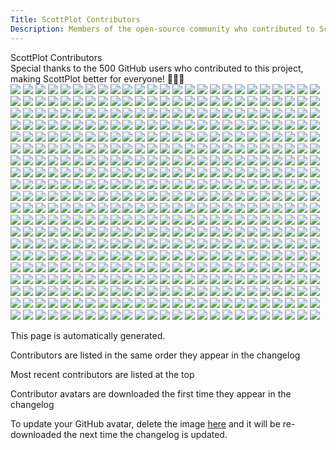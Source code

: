 ```yaml
---
Title: ScottPlot Contributors
Description: Members of the open-source community who contributed to ScottPlot
---
```


<div class="mt-3 text-center fs-1 fw-semibold">ScottPlot Contributors</div>
<div class='fs-5 fw-lighter text-center mb-4'>
    Special thanks to the <span class="sparkle-highlight">500</span> GitHub users 
    who contributed to this project, making ScottPlot better for everyone!
    💖🚀✨
</div>
<div class='avatar-container my-3'>
<a href='https://github.com/nightroman'><img src='https://scottplot.net/images/brand/favicon.png'></a>
<a href='https://github.com/claire0821'><img src='https://scottplot.net/images/brand/favicon.png'></a>
<a href='https://github.com/vadimart92'><img src='https://scottplot.net/images/brand/favicon.png'></a>
<a href='https://github.com/david3951445'><img src='https://scottplot.net/images/contributors/david3951445.png'></a>
<a href='https://github.com/StendProg'><img src='https://scottplot.net/images/contributors/stendprog.png'></a>
<a href='https://github.com/Paraplegia'><img src='https://scottplot.net/images/contributors/paraplegia.png'></a>
<a href='https://github.com/CBrauer'><img src='https://scottplot.net/images/contributors/cbrauer.png'></a>
<a href='https://github.com/ecrocombe'><img src='https://scottplot.net/images/contributors/ecrocombe.png'></a>
<a href='https://github.com/quantfreedom'><img src='https://scottplot.net/images/contributors/quantfreedom.jpg'></a>
<a href='https://github.com/wellcaffeinated'><img src='https://scottplot.net/images/contributors/wellcaffeinated.jpg'></a>
<a href='https://github.com/FULL69'><img src='https://scottplot.net/images/contributors/full69.png'></a>
<a href='https://github.com/bclehmann'><img src='https://scottplot.net/images/contributors/bclehmann.png'></a>
<a href='https://github.com/VladislavPustovarov'><img src='https://scottplot.net/images/contributors/vladislavpustovarov.png'></a>
<a href='https://github.com/jpgarza93'><img src='https://scottplot.net/images/contributors/jpgarza93.jpg'></a>
<a href='https://github.com/BambOoxX'><img src='https://scottplot.net/images/contributors/bambooxx.png'></a>
<a href='https://github.com/Liwr9537'><img src='https://scottplot.net/images/contributors/liwr9537.png'></a>
<a href='https://github.com/DaveMartel'><img src='https://scottplot.net/images/contributors/davemartel.png'></a>
<a href='https://github.com/dlampa'><img src='https://scottplot.net/images/contributors/dlampa.jpg'></a>
<a href='https://github.com/Jofstera'><img src='https://scottplot.net/images/contributors/jofstera.jpg'></a>
<a href='https://github.com/czastack'><img src='https://scottplot.net/images/contributors/czastack.png'></a>
<a href='https://github.com/onur-akaydin'><img src='https://scottplot.net/images/contributors/onur-akaydin.png'></a>
<a href='https://github.com/Saklut'><img src='https://scottplot.net/images/contributors/saklut.png'></a>
<a href='https://github.com/matej-mnoucek'><img src='https://scottplot.net/images/contributors/matej-mnoucek.png'></a>
<a href='https://github.com/hljlishen'><img src='https://scottplot.net/images/contributors/hljlishen.png'></a>
<a href='https://github.com/moranmono'><img src='https://scottplot.net/images/contributors/moranmono.png'></a>
<a href='https://github.com/CoderPM2011'><img src='https://scottplot.net/images/contributors/coderpm2011.jpg'></a>
<a href='https://github.com/sunefred'><img src='https://scottplot.net/images/contributors/sunefred.jpg'></a>
<a href='https://github.com/sdpenner'><img src='https://scottplot.net/images/contributors/sdpenner.jpg'></a>
<a href='https://github.com/hnMel'><img src='https://scottplot.net/images/contributors/hnmel.png'></a>
<a href='https://github.com/Max-i-m'><img src='https://scottplot.net/images/contributors/max-i-m.png'></a>
<a href='https://github.com/HandsomeGoldenKnight'><img src='https://scottplot.net/images/contributors/handsomegoldenknight.jpg'></a>
<a href='https://github.com/jaguarxii'><img src='https://scottplot.net/images/contributors/jaguarxii.png'></a>
<a href='https://github.com/wellsw'><img src='https://scottplot.net/images/contributors/wellsw.png'></a>
<a href='https://github.com/KroMignon'><img src='https://scottplot.net/images/contributors/kromignon.png'></a>
<a href='https://github.com/Fruchtzwerg94'><img src='https://scottplot.net/images/contributors/fruchtzwerg94.jpg'></a>
<a href='https://github.com/King-Taz'><img src='https://scottplot.net/images/contributors/king-taz.png'></a>
<a href='https://github.com/KosmosWerner'><img src='https://scottplot.net/images/contributors/kosmoswerner.jpg'></a>
<a href='https://github.com/ArchieCoder'><img src='https://scottplot.net/images/contributors/archiecoder.jpg'></a>
<a href='https://github.com/ProgrammerGuy76'><img src='https://scottplot.net/images/contributors/programmerguy76.png'></a>
<a href='https://github.com/agneszitte'><img src='https://scottplot.net/images/contributors/agneszitte.jpg'></a>
<a href='https://github.com/AzureGulf'><img src='https://scottplot.net/images/contributors/azuregulf.png'></a>
<a href='https://github.com/Treppon'><img src='https://scottplot.net/images/contributors/treppon.png'></a>
<a href='https://github.com/endeffects'><img src='https://scottplot.net/images/contributors/endeffects.jpg'></a>
<a href='https://github.com/cvdevol'><img src='https://scottplot.net/images/contributors/cvdevol.jpg'></a>
<a href='https://github.com/nRoger-Env'><img src='https://scottplot.net/images/contributors/nroger-env.png'></a>
<a href='https://github.com/Cassar17'><img src='https://scottplot.net/images/contributors/cassar17.png'></a>
<a href='https://github.com/wi-fr'><img src='https://scottplot.net/images/contributors/wi-fr.png'></a>
<a href='https://github.com/cosmicDustOfLightLength'><img src='https://scottplot.net/images/contributors/cosmicdustoflightlength.jpg'></a>
<a href='https://github.com/Lyakabynka'><img src='https://scottplot.net/images/contributors/lyakabynka.png'></a>
<a href='https://github.com/bukowa'><img src='https://scottplot.net/images/contributors/bukowa.png'></a>
<a href='https://github.com/manaruto'><img src='https://scottplot.net/images/contributors/manaruto.jpg'></a>
<a href='https://github.com/tiger2014'><img src='https://scottplot.net/images/contributors/tiger2014.png'></a>
<a href='https://github.com/ZTaiIT1025'><img src='https://scottplot.net/images/contributors/ztaiit1025.png'></a>
<a href='https://github.com/TheFizz'><img src='https://scottplot.net/images/contributors/thefizz.png'></a>
<a href='https://github.com/Or8e4m4n'><img src='https://scottplot.net/images/contributors/or8e4m4n.jpg'></a>
<a href='https://github.com/idotta'><img src='https://scottplot.net/images/contributors/idotta.jpg'></a>
<a href='https://github.com/vilgotf'><img src='https://scottplot.net/images/contributors/vilgotf.png'></a>
<a href='https://github.com/h135558'><img src='https://scottplot.net/images/contributors/h135558.png'></a>
<a href='https://github.com/drolevar'><img src='https://scottplot.net/images/contributors/drolevar.jpg'></a>
<a href='https://github.com/kebox7'><img src='https://scottplot.net/images/contributors/kebox7.png'></a>
<a href='https://github.com/aespitia'><img src='https://scottplot.net/images/contributors/aespitia.jpg'></a>
<a href='https://github.com/LeaFrock'><img src='https://scottplot.net/images/contributors/leafrock.jpg'></a>
<a href='https://github.com/RFBomb'><img src='https://scottplot.net/images/contributors/rfbomb.png'></a>
<a href='https://github.com/sterenas'><img src='https://scottplot.net/images/contributors/sterenas.jpg'></a>
<a href='https://github.com/Martin12350'><img src='https://scottplot.net/images/contributors/martin12350.png'></a>
<a href='https://github.com/johndoh'><img src='https://scottplot.net/images/contributors/johndoh.png'></a>
<a href='https://github.com/bradcb212'><img src='https://scottplot.net/images/contributors/bradcb212.png'></a>
<a href='https://github.com/lguelat'><img src='https://scottplot.net/images/contributors/lguelat.png'></a>
<a href='https://github.com/jon-rizzo'><img src='https://scottplot.net/images/contributors/jon-rizzo.png'></a>
<a href='https://github.com/ByteSore'><img src='https://scottplot.net/images/contributors/bytesore.png'></a>
<a href='https://github.com/bry-decelles'><img src='https://scottplot.net/images/contributors/bry-decelles.jpg'></a>
<a href='https://github.com/brokoli777'><img src='https://scottplot.net/images/contributors/brokoli777.jpg'></a>
<a href='https://github.com/0xfded'><img src='https://scottplot.net/images/contributors/0xfded.png'></a>
<a href='https://github.com/DDiggs91'><img src='https://scottplot.net/images/contributors/ddiggs91.png'></a>
<a href='https://github.com/BrianAtZetica'><img src='https://scottplot.net/images/contributors/brianatzetica.png'></a>
<a href='https://github.com/blouflashdb'><img src='https://scottplot.net/images/contributors/blouflashdb.png'></a>
<a href='https://github.com/seeingistrue'><img src='https://scottplot.net/images/contributors/seeingistrue.png'></a>
<a href='https://github.com/lasooch'><img src='https://scottplot.net/images/contributors/lasooch.png'></a>
<a href='https://github.com/karlipl'><img src='https://scottplot.net/images/contributors/karlipl.png'></a>
<a href='https://github.com/zxy874175242'><img src='https://scottplot.net/images/contributors/zxy874175242.png'></a>
<a href='https://github.com/andresod'><img src='https://scottplot.net/images/contributors/andresod.png'></a>
<a href='https://github.com/fanshuxian'><img src='https://scottplot.net/images/contributors/fanshuxian.png'></a>
<a href='https://github.com/epegeot'><img src='https://scottplot.net/images/contributors/epegeot.jpg'></a>
<a href='https://github.com/SerTetora'><img src='https://scottplot.net/images/contributors/sertetora.jpg'></a>
<a href='https://github.com/nilsakesson'><img src='https://scottplot.net/images/contributors/nilsakesson.png'></a>
<a href='https://github.com/Hawkwind250'><img src='https://scottplot.net/images/contributors/hawkwind250.png'></a>
<a href='https://github.com/bforlgreen'><img src='https://scottplot.net/images/contributors/bforlgreen.png'></a>
<a href='https://github.com/CodeDevAM'><img src='https://scottplot.net/images/contributors/codedevam.png'></a>
<a href='https://github.com/ANGADJEET'><img src='https://scottplot.net/images/contributors/angadjeet.jpg'></a>
<a href='https://github.com/aalgrou'><img src='https://scottplot.net/images/contributors/aalgrou.png'></a>
<a href='https://github.com/githubkau'><img src='https://scottplot.net/images/contributors/githubkau.png'></a>
<a href='https://github.com/MarkG008'><img src='https://scottplot.net/images/contributors/markg008.png'></a>
<a href='https://github.com/banncan'><img src='https://scottplot.net/images/contributors/banncan.jpg'></a>
<a href='https://github.com/swaitvor'><img src='https://scottplot.net/images/contributors/swaitvor.png'></a>
<a href='https://github.com/chhh'><img src='https://scottplot.net/images/contributors/chhh.jpg'></a>
<a href='https://github.com/cataclism'><img src='https://scottplot.net/images/contributors/cataclism.png'></a>
<a href='https://github.com/danieljfarrell'><img src='https://scottplot.net/images/contributors/danieljfarrell.png'></a>
<a href='https://github.com/fuxinsen'><img src='https://scottplot.net/images/contributors/fuxinsen.jpg'></a>
<a href='https://github.com/mengfanmin123'><img src='https://scottplot.net/images/contributors/mengfanmin123.png'></a>
<a href='https://github.com/loyvsc'><img src='https://scottplot.net/images/contributors/loyvsc.jpg'></a>
<a href='https://github.com/MCF'><img src='https://scottplot.net/images/contributors/mcf.jpg'></a>
<a href='https://github.com/EricEzaM'><img src='https://scottplot.net/images/contributors/ericezam.jpg'></a>
<a href='https://github.com/sproott'><img src='https://scottplot.net/images/contributors/sproott.png'></a>
<a href='https://github.com/KennyTK'><img src='https://scottplot.net/images/contributors/kennytk.jpg'></a>
<a href='https://github.com/itsmygam3'><img src='https://scottplot.net/images/contributors/itsmygam3.jpg'></a>
<a href='https://github.com/FengQingYangDad'><img src='https://scottplot.net/images/contributors/fengqingyangdad.png'></a>
<a href='https://github.com/BendRocks'><img src='https://scottplot.net/images/contributors/bendrocks.png'></a>
<a href='https://github.com/Giviruk'><img src='https://scottplot.net/images/contributors/giviruk.jpg'></a>
<a href='https://github.com/JinjieZhao'><img src='https://scottplot.net/images/contributors/jinjiezhao.png'></a>
<a href='https://github.com/ValeraTychov'><img src='https://scottplot.net/images/contributors/valeratychov.png'></a>
<a href='https://github.com/VibrationAnalystCN'><img src='https://scottplot.net/images/contributors/vibrationanalystcn.jpg'></a>
<a href='https://github.com/levipara'><img src='https://scottplot.net/images/contributors/levipara.png'></a>
<a href='https://github.com/MatKinPro'><img src='https://scottplot.net/images/contributors/matkinpro.png'></a>
<a href='https://github.com/h25019871990'><img src='https://scottplot.net/images/contributors/h25019871990.png'></a>
<a href='https://github.com/CD-SailingPerf'><img src='https://scottplot.net/images/contributors/cd-sailingperf.png'></a>
<a href='https://github.com/bukkideme'><img src='https://scottplot.net/images/contributors/bukkideme.jpg'></a>
<a href='https://github.com/alexisvrignaud'><img src='https://scottplot.net/images/contributors/alexisvrignaud.png'></a>
<a href='https://github.com/r-j-s'><img src='https://scottplot.net/images/contributors/r-j-s.png'></a>
<a href='https://github.com/mawbydp'><img src='https://scottplot.net/images/contributors/mawbydp.jpg'></a>
<a href='https://github.com/TenebrosFR'><img src='https://scottplot.net/images/contributors/tenebrosfr.png'></a>
<a href='https://github.com/seishinkouki'><img src='https://scottplot.net/images/contributors/seishinkouki.png'></a>
<a href='https://github.com/Cardroid'><img src='https://scottplot.net/images/contributors/cardroid.png'></a>
<a href='https://github.com/Limula-PMA'><img src='https://scottplot.net/images/contributors/limula-pma.png'></a>
<a href='https://github.com/kareem469'><img src='https://scottplot.net/images/contributors/kareem469.png'></a>
<a href='https://github.com/ebarnard'><img src='https://scottplot.net/images/contributors/ebarnard.png'></a>
<a href='https://github.com/LerkLin'><img src='https://scottplot.net/images/contributors/lerklin.png'></a>
<a href='https://github.com/fdesordi'><img src='https://scottplot.net/images/contributors/fdesordi.png'></a>
<a href='https://github.com/ZSYMAX'><img src='https://scottplot.net/images/contributors/zsymax.jpg'></a>
<a href='https://github.com/Graat'><img src='https://scottplot.net/images/contributors/graat.png'></a>
<a href='https://github.com/feichti92'><img src='https://scottplot.net/images/contributors/feichti92.png'></a>
<a href='https://github.com/Kareltje1980'><img src='https://scottplot.net/images/contributors/kareltje1980.png'></a>
<a href='https://github.com/rubenslkirchner'><img src='https://scottplot.net/images/contributors/rubenslkirchner.jpg'></a>
<a href='https://github.com/Fokatu'><img src='https://scottplot.net/images/contributors/fokatu.png'></a>
<a href='https://github.com/MichaelKuelshammer'><img src='https://scottplot.net/images/contributors/michaelkuelshammer.jpg'></a>
<a href='https://github.com/SebastianDirks'><img src='https://scottplot.net/images/contributors/sebastiandirks.png'></a>
<a href='https://github.com/xichaoqiang'><img src='https://scottplot.net/images/contributors/xichaoqiang.png'></a>
<a href='https://github.com/Diddlik'><img src='https://scottplot.net/images/contributors/diddlik.jpg'></a>
<a href='https://github.com/slotinvo'><img src='https://scottplot.net/images/contributors/slotinvo.png'></a>
<a href='https://github.com/hazenjaqdx3'><img src='https://scottplot.net/images/contributors/hazenjaqdx3.png'></a>
<a href='https://github.com/zhhding'><img src='https://scottplot.net/images/contributors/zhhding.png'></a>
<a href='https://github.com/Xhichn'><img src='https://scottplot.net/images/contributors/xhichn.png'></a>
<a href='https://github.com/mjazd'><img src='https://scottplot.net/images/contributors/mjazd.png'></a>
<a href='https://github.com/mloppnow'><img src='https://scottplot.net/images/contributors/mloppnow.png'></a>
<a href='https://github.com/mikeKuester'><img src='https://scottplot.net/images/contributors/mikekuester.jpg'></a>
<a href='https://github.com/jamaa'><img src='https://scottplot.net/images/contributors/jamaa.jpg'></a>
<a href='https://github.com/xantiva'><img src='https://scottplot.net/images/contributors/xantiva.png'></a>
<a href='https://github.com/sdhongjun'><img src='https://scottplot.net/images/contributors/sdhongjun.png'></a>
<a href='https://github.com/Matthew-Chidlow'><img src='https://scottplot.net/images/contributors/matthew-chidlow.png'></a>
<a href='https://github.com/Dibyanshuaman'><img src='https://scottplot.net/images/contributors/dibyanshuaman.png'></a>
<a href='https://github.com/heartacker'><img src='https://scottplot.net/images/contributors/heartacker.jpg'></a>
<a href='https://github.com/PZidlik'><img src='https://scottplot.net/images/contributors/pzidlik.png'></a>
<a href='https://github.com/tibormarchynzoom'><img src='https://scottplot.net/images/contributors/tibormarchynzoom.jpg'></a>
<a href='https://github.com/CodeBehemoth'><img src='https://scottplot.net/images/contributors/codebehemoth.png'></a>
<a href='https://github.com/bwedding'><img src='https://scottplot.net/images/contributors/bwedding.jpg'></a>
<a href='https://github.com/Kruno313'><img src='https://scottplot.net/images/contributors/kruno313.png'></a>
<a href='https://github.com/NicolasLairNET'><img src='https://scottplot.net/images/contributors/nicolaslairnet.png'></a>
<a href='https://github.com/abdul-muyeed'><img src='https://scottplot.net/images/contributors/abdul-muyeed.png'></a>
<a href='https://github.com/MagicFawkes'><img src='https://scottplot.net/images/contributors/magicfawkes.jpg'></a>
<a href='https://github.com/angelofb'><img src='https://scottplot.net/images/contributors/angelofb.jpg'></a>
<a href='https://github.com/SongPing'><img src='https://scottplot.net/images/contributors/songping.png'></a>
<a href='https://github.com/sunshuaize'><img src='https://scottplot.net/images/contributors/sunshuaize.png'></a>
<a href='https://github.com/Alexander-png'><img src='https://scottplot.net/images/contributors/alexander-png.jpg'></a>
<a href='https://github.com/yui1227'><img src='https://scottplot.net/images/contributors/yui1227.jpg'></a>
<a href='https://github.com/endreew'><img src='https://scottplot.net/images/contributors/endreew.png'></a>
<a href='https://github.com/blahetal'><img src='https://scottplot.net/images/contributors/blahetal.png'></a>
<a href='https://github.com/pkstrsk'><img src='https://scottplot.net/images/contributors/pkstrsk.png'></a>
<a href='https://github.com/chjrom'><img src='https://scottplot.net/images/contributors/chjrom.png'></a>
<a href='https://github.com/Hub3r'><img src='https://scottplot.net/images/contributors/hub3r.png'></a>
<a href='https://github.com/oktrue'><img src='https://scottplot.net/images/contributors/oktrue.png'></a>
<a href='https://github.com/VisMotrix'><img src='https://scottplot.net/images/contributors/vismotrix.png'></a>
<a href='https://github.com/Excustic'><img src='https://scottplot.net/images/contributors/excustic.png'></a>
<a href='https://github.com/aniketkumar7'><img src='https://scottplot.net/images/contributors/aniketkumar7.jpg'></a>
<a href='https://github.com/bjschwarz'><img src='https://scottplot.net/images/contributors/bjschwarz.jpg'></a>
<a href='https://github.com/ja1234567'><img src='https://scottplot.net/images/contributors/ja1234567.png'></a>
<a href='https://github.com/NateEbling'><img src='https://scottplot.net/images/contributors/nateebling.jpg'></a>
<a href='https://github.com/PaxITIS'><img src='https://scottplot.net/images/contributors/paxitis.jpg'></a>
<a href='https://github.com/MareMare'><img src='https://scottplot.net/images/contributors/maremare.png'></a>
<a href='https://github.com/RubensMigliore'><img src='https://scottplot.net/images/contributors/rubensmigliore.png'></a>
<a href='https://github.com/drphobos'><img src='https://scottplot.net/images/contributors/drphobos.png'></a>
<a href='https://github.com/MrOldOwl'><img src='https://scottplot.net/images/contributors/mroldowl.jpg'></a>
<a href='https://github.com/minjjKang'><img src='https://scottplot.net/images/contributors/minjjkang.png'></a>
<a href='https://github.com/Milkitic'><img src='https://scottplot.net/images/contributors/milkitic.jpg'></a>
<a href='https://github.com/arthurits'><img src='https://scottplot.net/images/contributors/arthurits.png'></a>
<a href='https://github.com/DominicBeer'><img src='https://scottplot.net/images/contributors/dominicbeer.png'></a>
<a href='https://github.com/ykarpeev'><img src='https://scottplot.net/images/contributors/ykarpeev.png'></a>
<a href='https://github.com/fhannan-ti'><img src='https://scottplot.net/images/contributors/fhannan-ti.png'></a>
<a href='https://github.com/redrabbit007'><img src='https://scottplot.net/images/contributors/redrabbit007.png'></a>
<a href='https://github.com/csbebetter'><img src='https://scottplot.net/images/contributors/csbebetter.jpg'></a>
<a href='https://github.com/unsigned-ru'><img src='https://scottplot.net/images/contributors/unsigned-ru.png'></a>
<a href='https://github.com/wsomegapoint'><img src='https://scottplot.net/images/contributors/wsomegapoint.png'></a>
<a href='https://github.com/Prototipo-Erick-Santander'><img src='https://scottplot.net/images/contributors/prototipo-erick-santander.png'></a>
<a href='https://github.com/David-A-Blankenship'><img src='https://scottplot.net/images/contributors/david-a-blankenship.png'></a>
<a href='https://github.com/edwwsw'><img src='https://scottplot.net/images/contributors/edwwsw.png'></a>
<a href='https://github.com/DouglasWatt'><img src='https://scottplot.net/images/contributors/douglaswatt.png'></a>
<a href='https://github.com/kagerouttepaso'><img src='https://scottplot.net/images/contributors/kagerouttepaso.png'></a>
<a href='https://github.com/hockerschwan'><img src='https://scottplot.net/images/contributors/hockerschwan.png'></a>
<a href='https://github.com/lindpatr'><img src='https://scottplot.net/images/contributors/lindpatr.png'></a>
<a href='https://github.com/enumer'><img src='https://scottplot.net/images/contributors/enumer.png'></a>
<a href='https://github.com/DerekGooding'><img src='https://scottplot.net/images/contributors/derekgooding.jpg'></a>
<a href='https://github.com/faguetan'><img src='https://scottplot.net/images/contributors/faguetan.png'></a>
<a href='https://github.com/Nils-Berghs'><img src='https://scottplot.net/images/contributors/nils-berghs.png'></a>
<a href='https://github.com/PhoenixChenLu'><img src='https://scottplot.net/images/contributors/phoenixchenlu.jpg'></a>
<a href='https://github.com/erikjl'><img src='https://scottplot.net/images/contributors/erikjl.jpg'></a>
<a href='https://github.com/stratdev3'><img src='https://scottplot.net/images/contributors/stratdev3.png'></a>
<a href='https://github.com/MaxFun'><img src='https://scottplot.net/images/contributors/maxfun.png'></a>
<a href='https://github.com/mlessmann'><img src='https://scottplot.net/images/contributors/mlessmann.jpg'></a>
<a href='https://github.com/NoahSigl'><img src='https://scottplot.net/images/contributors/noahsigl.png'></a>
<a href='https://github.com/fujiangang'><img src='https://scottplot.net/images/contributors/fujiangang.png'></a>
<a href='https://github.com/MarekJur'><img src='https://scottplot.net/images/contributors/marekjur.png'></a>
<a href='https://github.com/VoteForPedro'><img src='https://scottplot.net/images/contributors/voteforpedro.png'></a>
<a href='https://github.com/kl7107'><img src='https://scottplot.net/images/contributors/kl7107.png'></a>
<a href='https://github.com/prime167'><img src='https://scottplot.net/images/contributors/prime167.png'></a>
<a href='https://github.com/devbotas'><img src='https://scottplot.net/images/contributors/devbotas.png'></a>
<a href='https://github.com/Marvenix'><img src='https://scottplot.net/images/contributors/marvenix.png'></a>
<a href='https://github.com/LumAsWell'><img src='https://scottplot.net/images/contributors/lumaswell.png'></a>
<a href='https://github.com/chaojian-zhang'><img src='https://scottplot.net/images/contributors/chaojian-zhang.png'></a>
<a href='https://github.com/raburton'><img src='https://scottplot.net/images/contributors/raburton.png'></a>
<a href='https://github.com/barnettben'><img src='https://scottplot.net/images/contributors/barnettben.jpg'></a>
<a href='https://github.com/robbyls'><img src='https://scottplot.net/images/contributors/robbyls.png'></a>
<a href='https://github.com/mjpz'><img src='https://scottplot.net/images/contributors/mjpz.png'></a>
<a href='https://github.com/segeyros'><img src='https://scottplot.net/images/contributors/segeyros.png'></a>
<a href='https://github.com/Milyczekpolsl'><img src='https://scottplot.net/images/contributors/milyczekpolsl.png'></a>
<a href='https://github.com/sghctoma'><img src='https://scottplot.net/images/contributors/sghctoma.jpg'></a>
<a href='https://github.com/Smonze'><img src='https://scottplot.net/images/contributors/smonze.png'></a>
<a href='https://github.com/ChristianWeigand'><img src='https://scottplot.net/images/contributors/christianweigand.jpg'></a>
<a href='https://github.com/wolfcomp'><img src='https://scottplot.net/images/contributors/wolfcomp.png'></a>
<a href='https://github.com/angulion'><img src='https://scottplot.net/images/contributors/angulion.png'></a>
<a href='https://github.com/skn41'><img src='https://scottplot.net/images/contributors/skn41.png'></a>
<a href='https://github.com/albyoo'><img src='https://scottplot.net/images/contributors/albyoo.png'></a>
<a href='https://github.com/Gray-lab'><img src='https://scottplot.net/images/contributors/gray-lab.png'></a>
<a href='https://github.com/lichen95'><img src='https://scottplot.net/images/contributors/lichen95.jpg'></a>
<a href='https://github.com/Em3a-c'><img src='https://scottplot.net/images/contributors/em3a-c.png'></a>
<a href='https://github.com/cornford'><img src='https://scottplot.net/images/contributors/cornford.jpg'></a>
<a href='https://github.com/AndreyPalyutin'><img src='https://scottplot.net/images/contributors/andreypalyutin.png'></a>
<a href='https://github.com/SerhiiMahera'><img src='https://scottplot.net/images/contributors/serhiimahera.png'></a>
<a href='https://github.com/ashe27'><img src='https://scottplot.net/images/contributors/ashe27.png'></a>
<a href='https://github.com/sulivanganter'><img src='https://scottplot.net/images/contributors/sulivanganter.jpg'></a>
<a href='https://github.com/proplunger'><img src='https://scottplot.net/images/contributors/proplunger.png'></a>
<a href='https://github.com/Crown0815'><img src='https://scottplot.net/images/contributors/crown0815.png'></a>
<a href='https://github.com/JurasskPark'><img src='https://scottplot.net/images/contributors/jurasskpark.jpg'></a>
<a href='https://github.com/zy1075984'><img src='https://scottplot.net/images/contributors/zy1075984.png'></a>
<a href='https://github.com/JohnSmith20211124'><img src='https://scottplot.net/images/contributors/johnsmith20211124.png'></a>
<a href='https://github.com/Developer-Alexander'><img src='https://scottplot.net/images/contributors/developer-alexander.png'></a>
<a href='https://github.com/dhgigisoave'><img src='https://scottplot.net/images/contributors/dhgigisoave.png'></a>
<a href='https://github.com/mocakturk'><img src='https://scottplot.net/images/contributors/mocakturk.png'></a>
<a href='https://github.com/SasKayDE'><img src='https://scottplot.net/images/contributors/saskayde.png'></a>
<a href='https://github.com/melhashash'><img src='https://scottplot.net/images/contributors/melhashash.png'></a>
<a href='https://github.com/LapinFou'><img src='https://scottplot.net/images/contributors/lapinfou.png'></a>
<a href='https://github.com/JbmOnGitHub'><img src='https://scottplot.net/images/contributors/jbmongithub.png'></a>
<a href='https://github.com/FannyAtGitHub'><img src='https://scottplot.net/images/contributors/fannyatgithub.png'></a>
<a href='https://github.com/b4shful'><img src='https://scottplot.net/images/contributors/b4shful.png'></a>
<a href='https://github.com/viktoriussuwandi'><img src='https://scottplot.net/images/contributors/viktoriussuwandi.png'></a>
<a href='https://github.com/msroest'><img src='https://scottplot.net/images/contributors/msroest.jpg'></a>
<a href='https://github.com/anewton'><img src='https://scottplot.net/images/contributors/anewton.png'></a>
<a href='https://github.com/nightfog-git'><img src='https://scottplot.net/images/contributors/nightfog-git.png'></a>
<a href='https://github.com/taya92413'><img src='https://scottplot.net/images/contributors/taya92413.png'></a>
<a href='https://github.com/p4pravin'><img src='https://scottplot.net/images/contributors/p4pravin.png'></a>
<a href='https://github.com/tinuskotze'><img src='https://scottplot.net/images/contributors/tinuskotze.png'></a>
<a href='https://github.com/dpieve'><img src='https://scottplot.net/images/contributors/dpieve.png'></a>
<a href='https://github.com/ahmad-qamar'><img src='https://scottplot.net/images/contributors/ahmad-qamar.png'></a>
<a href='https://github.com/PremekTill'><img src='https://scottplot.net/images/contributors/premektill.png'></a>
<a href='https://github.com/dayo05'><img src='https://scottplot.net/images/contributors/dayo05.png'></a>
<a href='https://github.com/DmitryKotenev'><img src='https://scottplot.net/images/contributors/dmitrykotenev.png'></a>
<a href='https://github.com/Silent0Wings'><img src='https://scottplot.net/images/contributors/silent0wings.png'></a>
<a href='https://github.com/able-j'><img src='https://scottplot.net/images/contributors/able-j.jpg'></a>
<a href='https://github.com/tijin-abe-thomas'><img src='https://scottplot.net/images/contributors/tijin-abe-thomas.jpg'></a>
<a href='https://github.com/JasonC0x0D'><img src='https://scottplot.net/images/contributors/jasonc0x0d.png'></a>
<a href='https://github.com/tadmccorkle'><img src='https://scottplot.net/images/contributors/tadmccorkle.jpg'></a>
<a href='https://github.com/Tilation'><img src='https://scottplot.net/images/contributors/tilation.png'></a>
<a href='https://github.com/Xerxes004'><img src='https://scottplot.net/images/contributors/xerxes004.jpg'></a>
<a href='https://github.com/hellfo'><img src='https://scottplot.net/images/contributors/hellfo.png'></a>
<a href='https://github.com/mYcheng-95'><img src='https://scottplot.net/images/contributors/mycheng-95.png'></a>
<a href='https://github.com/Guillaume-Deville'><img src='https://scottplot.net/images/contributors/guillaume-deville.png'></a>
<a href='https://github.com/RachamimYaakobov'><img src='https://scottplot.net/images/contributors/rachamimyaakobov.png'></a>
<a href='https://github.com/MyZQL'><img src='https://scottplot.net/images/contributors/myzql.png'></a>
<a href='https://github.com/Marc-Frank'><img src='https://scottplot.net/images/contributors/marc-frank.jpg'></a>
<a href='https://github.com/pjt33'><img src='https://scottplot.net/images/contributors/pjt33.png'></a>
<a href='https://github.com/oldteacup'><img src='https://scottplot.net/images/contributors/oldteacup.png'></a>
<a href='https://github.com/marklam'><img src='https://scottplot.net/images/contributors/marklam.jpg'></a>
<a href='https://github.com/stendprog'><img src='https://scottplot.net/images/contributors/stendprog.png'></a>
<a href='https://github.com/chrisxfire'><img src='https://scottplot.net/images/contributors/chrisxfire.jpg'></a>
<a href='https://github.com/JohniMIEP'><img src='https://scottplot.net/images/contributors/johnimiep.png'></a>
<a href='https://github.com/szescxz'><img src='https://scottplot.net/images/contributors/szescxz.png'></a>
<a href='https://github.com/Jordant190'><img src='https://scottplot.net/images/contributors/jordant190.png'></a>
<a href='https://github.com/StefanBertels'><img src='https://scottplot.net/images/contributors/stefanbertels.jpg'></a>
<a href='https://github.com/wfs1900'><img src='https://scottplot.net/images/contributors/wfs1900.jpg'></a>
<a href='https://github.com/Minu476'><img src='https://scottplot.net/images/contributors/minu476.png'></a>
<a href='https://github.com/Angeld10'><img src='https://scottplot.net/images/contributors/angeld10.png'></a>
<a href='https://github.com/benton-anderson'><img src='https://scottplot.net/images/contributors/benton-anderson.png'></a>
<a href='https://github.com/nuelle16'><img src='https://scottplot.net/images/contributors/nuelle16.png'></a>
<a href='https://github.com/cpa-level-it'><img src='https://scottplot.net/images/contributors/cpa-level-it.jpg'></a>
<a href='https://github.com/cxjcqu'><img src='https://scottplot.net/images/contributors/cxjcqu.png'></a>
<a href='https://github.com/dusko23'><img src='https://scottplot.net/images/contributors/dusko23.png'></a>
<a href='https://github.com/Gholamalih'><img src='https://scottplot.net/images/contributors/gholamalih.jpg'></a>
<a href='https://github.com/pavlexander'><img src='https://scottplot.net/images/contributors/pavlexander.png'></a>
<a href='https://github.com/EFeru'><img src='https://scottplot.net/images/contributors/eferu.jpg'></a>
<a href='https://github.com/Margulieuxd'><img src='https://scottplot.net/images/contributors/margulieuxd.png'></a>
<a href='https://github.com/Neopentane1'><img src='https://scottplot.net/images/contributors/neopentane1.png'></a>
<a href='https://github.com/SaltyTears'><img src='https://scottplot.net/images/contributors/saltytears.png'></a>
<a href='https://github.com/DavidWhataGIT'><img src='https://scottplot.net/images/contributors/davidwhatagit.png'></a>
<a href='https://github.com/vietanhbui'><img src='https://scottplot.net/images/contributors/vietanhbui.jpg'></a>
<a href='https://github.com/marcelpel'><img src='https://scottplot.net/images/contributors/marcelpel.png'></a>
<a href='https://github.com/JulianusIV'><img src='https://scottplot.net/images/contributors/julianusiv.png'></a>
<a href='https://github.com/Jonathanio123'><img src='https://scottplot.net/images/contributors/jonathanio123.png'></a>
<a href='https://github.com/neilyoung2008'><img src='https://scottplot.net/images/contributors/neilyoung2008.png'></a>
<a href='https://github.com/Syntaxrabbit'><img src='https://scottplot.net/images/contributors/syntaxrabbit.png'></a>
<a href='https://github.com/ChrisAtVault'><img src='https://scottplot.net/images/contributors/chrisatvault.png'></a>
<a href='https://github.com/KC7465128305'><img src='https://scottplot.net/images/contributors/kc7465128305.png'></a>
<a href='https://github.com/Sprenk'><img src='https://scottplot.net/images/contributors/sprenk.png'></a>
<a href='https://github.com/DevJins'><img src='https://scottplot.net/images/contributors/devjins.jpg'></a>
<a href='https://github.com/dongyi-cai-windsab'><img src='https://scottplot.net/images/contributors/dongyi-cai-windsab.png'></a>
<a href='https://github.com/rafntor'><img src='https://scottplot.net/images/contributors/rafntor.jpg'></a>
<a href='https://github.com/SGanard'><img src='https://scottplot.net/images/contributors/sganard.png'></a>
<a href='https://github.com/Nuliax7'><img src='https://scottplot.net/images/contributors/nuliax7.jpg'></a>
<a href='https://github.com/Rudde'><img src='https://scottplot.net/images/contributors/rudde.png'></a>
<a href='https://github.com/rotger'><img src='https://scottplot.net/images/contributors/rotger.png'></a>
<a href='https://github.com/gobikulandaisamy'><img src='https://scottplot.net/images/contributors/gobikulandaisamy.jpg'></a>
<a href='https://github.com/ShannonZ'><img src='https://scottplot.net/images/contributors/shannonz.png'></a>
<a href='https://github.com/fe-c'><img src='https://scottplot.net/images/contributors/fe-c.png'></a>
<a href='https://github.com/phil100vol'><img src='https://scottplot.net/images/contributors/phil100vol.png'></a>
<a href='https://github.com/rosdyana'><img src='https://scottplot.net/images/contributors/rosdyana.png'></a>
<a href='https://github.com/martinkleppe'><img src='https://scottplot.net/images/contributors/martinkleppe.jpg'></a>
<a href='https://github.com/KonH'><img src='https://scottplot.net/images/contributors/konh.jpg'></a>
<a href='https://github.com/zachesposito'><img src='https://scottplot.net/images/contributors/zachesposito.png'></a>
<a href='https://github.com/xenedia'><img src='https://scottplot.net/images/contributors/xenedia.png'></a>
<a href='https://github.com/DmitryZhelnin'><img src='https://scottplot.net/images/contributors/dmitryzhelnin.jpg'></a>
<a href='https://github.com/lucabat'><img src='https://scottplot.net/images/contributors/lucabat.png'></a>
<a href='https://github.com/codecrafty'><img src='https://scottplot.net/images/contributors/codecrafty.png'></a>
<a href='https://github.com/theelderwand'><img src='https://scottplot.net/images/contributors/theelderwand.png'></a>
<a href='https://github.com/sergaent'><img src='https://scottplot.net/images/contributors/sergaent.jpg'></a>
<a href='https://github.com/sjdemoor'><img src='https://scottplot.net/images/contributors/sjdemoor.png'></a>
<a href='https://github.com/A1145681'><img src='https://scottplot.net/images/contributors/a1145681.png'></a>
<a href='https://github.com/kurupt44'><img src='https://scottplot.net/images/contributors/kurupt44.png'></a>
<a href='https://github.com/apaaris'><img src='https://scottplot.net/images/contributors/apaaris.png'></a>
<a href='https://github.com/thopri'><img src='https://scottplot.net/images/contributors/thopri.png'></a>
<a href='https://github.com/CharlesMauldin'><img src='https://scottplot.net/images/contributors/charlesmauldin.png'></a>
<a href='https://github.com/xmln17'><img src='https://scottplot.net/images/contributors/xmln17.jpg'></a>
<a href='https://github.com/hamhub7'><img src='https://scottplot.net/images/contributors/hamhub7.png'></a>
<a href='https://github.com/PlayCreatively'><img src='https://scottplot.net/images/contributors/playcreatively.jpg'></a>
<a href='https://github.com/Agorath'><img src='https://scottplot.net/images/contributors/agorath.jpg'></a>
<a href='https://github.com/anprevost'><img src='https://scottplot.net/images/contributors/anprevost.png'></a>
<a href='https://github.com/Michael99'><img src='https://scottplot.net/images/contributors/michael99.png'></a>
<a href='https://github.com/AbeniMatteo'><img src='https://scottplot.net/images/contributors/abenimatteo.png'></a>
<a href='https://github.com/johnfoll'><img src='https://scottplot.net/images/contributors/johnfoll.jpg'></a>
<a href='https://github.com/jhm-ciberman'><img src='https://scottplot.net/images/contributors/jhm-ciberman.jpg'></a>
<a href='https://github.com/grabul'><img src='https://scottplot.net/images/contributors/grabul.png'></a>
<a href='https://github.com/strontiumpku'><img src='https://scottplot.net/images/contributors/strontiumpku.png'></a>
<a href='https://github.com/liuhongran626'><img src='https://scottplot.net/images/contributors/liuhongran626.jpg'></a>
<a href='https://github.com/nassaleh'><img src='https://scottplot.net/images/contributors/nassaleh.png'></a>
<a href='https://github.com/wtywtykk'><img src='https://scottplot.net/images/contributors/wtywtykk.png'></a>
<a href='https://github.com/vtozarks'><img src='https://scottplot.net/images/contributors/vtozarks.png'></a>
<a href='https://github.com/Shengcancheng'><img src='https://scottplot.net/images/contributors/shengcancheng.png'></a>
<a href='https://github.com/CarloToso'><img src='https://scottplot.net/images/contributors/carlotoso.png'></a>
<a href='https://github.com/kkaiser41'><img src='https://scottplot.net/images/contributors/kkaiser41.png'></a>
<a href='https://github.com/bradmartin333'><img src='https://scottplot.net/images/contributors/bradmartin333.png'></a>
<a href='https://github.com/Niravk1997'><img src='https://scottplot.net/images/contributors/niravk1997.png'></a>
<a href='https://github.com/m4se'><img src='https://scottplot.net/images/contributors/m4se.png'></a>
<a href='https://github.com/tonpimenta'><img src='https://scottplot.net/images/contributors/tonpimenta.png'></a>
<a href='https://github.com/bernhardbreuss'><img src='https://scottplot.net/images/contributors/bernhardbreuss.png'></a>
<a href='https://github.com/KATAMANENI'><img src='https://scottplot.net/images/contributors/katamaneni.jpg'></a>
<a href='https://github.com/ShenxuanLi'><img src='https://scottplot.net/images/contributors/shenxuanli.jpg'></a>
<a href='https://github.com/kivarsen'><img src='https://scottplot.net/images/contributors/kivarsen.png'></a>
<a href='https://github.com/schifazl'><img src='https://scottplot.net/images/contributors/schifazl.png'></a>
<a href='https://github.com/Regenhardt'><img src='https://scottplot.net/images/contributors/regenhardt.png'></a>
<a href='https://github.com/ChrisCC6'><img src='https://scottplot.net/images/contributors/chriscc6.png'></a>
<a href='https://github.com/envine'><img src='https://scottplot.net/images/contributors/envine.jpg'></a>
<a href='https://github.com/painstgithub'><img src='https://scottplot.net/images/contributors/painstgithub.png'></a>
<a href='https://github.com/zeticabrian'><img src='https://scottplot.net/images/contributors/zeticabrian.png'></a>
<a href='https://github.com/kv-gits'><img src='https://scottplot.net/images/contributors/kv-gits.png'></a>
<a href='https://github.com/ccopsey'><img src='https://scottplot.net/images/contributors/ccopsey.jpg'></a>
<a href='https://github.com/VPKSoft'><img src='https://scottplot.net/images/contributors/vpksoft.jpg'></a>
<a href='https://github.com/Maoyao233'><img src='https://scottplot.net/images/contributors/maoyao233.jpg'></a>
<a href='https://github.com/adgriff2'><img src='https://scottplot.net/images/contributors/adgriff2.png'></a>
<a href='https://github.com/PeppermintKing'><img src='https://scottplot.net/images/contributors/peppermintking.jpg'></a>
<a href='https://github.com/sjlai1993'><img src='https://scottplot.net/images/contributors/sjlai1993.png'></a>
<a href='https://github.com/ZPYin'><img src='https://scottplot.net/images/contributors/zpyin.jpg'></a>
<a href='https://github.com/allopatin'><img src='https://scottplot.net/images/contributors/allopatin.jpg'></a>
<a href='https://github.com/tyrbentsen'><img src='https://scottplot.net/images/contributors/tyrbentsen.png'></a>
<a href='https://github.com/hibus'><img src='https://scottplot.net/images/contributors/hibus.png'></a>
<a href='https://github.com/jankri'><img src='https://scottplot.net/images/contributors/jankri.png'></a>
<a href='https://github.com/r84r'><img src='https://scottplot.net/images/contributors/r84r.png'></a>
<a href='https://github.com/wangyexiang'><img src='https://scottplot.net/images/contributors/wangyexiang.jpg'></a>
<a href='https://github.com/Elgot'><img src='https://scottplot.net/images/contributors/elgot.png'></a>
<a href='https://github.com/saklanmazozgur'><img src='https://scottplot.net/images/contributors/saklanmazozgur.png'></a>
<a href='https://github.com/Rayffer'><img src='https://scottplot.net/images/contributors/rayffer.jpg'></a>
<a href='https://github.com/at2software'><img src='https://scottplot.net/images/contributors/at2software.png'></a>
<a href='https://github.com/gauravagrwal'><img src='https://scottplot.net/images/contributors/gauravagrwal.jpg'></a>
<a href='https://github.com/AndXaf'><img src='https://scottplot.net/images/contributors/andxaf.png'></a>
<a href='https://github.com/Logicman111'><img src='https://scottplot.net/images/contributors/logicman111.png'></a>
<a href='https://github.com/diluculo'><img src='https://scottplot.net/images/contributors/diluculo.png'></a>
<a href='https://github.com/chenxuuu'><img src='https://scottplot.net/images/contributors/chenxuuu.jpg'></a>
<a href='https://github.com/obnews'><img src='https://scottplot.net/images/contributors/obnews.png'></a>
<a href='https://github.com/SuperDaveOsbourne'><img src='https://scottplot.net/images/contributors/superdaveosbourne.png'></a>
<a href='https://github.com/Andreas'><img src='https://scottplot.net/images/contributors/andreas.jpg'></a>
<a href='https://github.com/riquich'><img src='https://scottplot.net/images/contributors/riquich.png'></a>
<a href='https://github.com/MachineFossil'><img src='https://scottplot.net/images/contributors/machinefossil.jpg'></a>
<a href='https://github.com/anose001'><img src='https://scottplot.net/images/contributors/anose001.png'></a>
<a href='https://github.com/ktheijs'><img src='https://scottplot.net/images/contributors/ktheijs.png'></a>
<a href='https://github.com/jbuckmccready'><img src='https://scottplot.net/images/contributors/jbuckmccready.png'></a>
<a href='https://github.com/saroldhand'><img src='https://scottplot.net/images/contributors/saroldhand.png'></a>
<a href='https://github.com/cdytoby'><img src='https://scottplot.net/images/contributors/cdytoby.jpg'></a>
<a href='https://github.com/Terebi42'><img src='https://scottplot.net/images/contributors/terebi42.png'></a>
<a href='https://github.com/jw-suh'><img src='https://scottplot.net/images/contributors/jw-suh.png'></a>
<a href='https://github.com/Kritner'><img src='https://scottplot.net/images/contributors/kritner.jpg'></a>
<a href='https://github.com/Nexus452'><img src='https://scottplot.net/images/contributors/nexus452.png'></a>
<a href='https://github.com/DavidBergstromSWE'><img src='https://scottplot.net/images/contributors/davidbergstromswe.jpg'></a>
<a href='https://github.com/gigios'><img src='https://scottplot.net/images/contributors/gigios.png'></a>
<a href='https://github.com/noob765'><img src='https://scottplot.net/images/contributors/noob765.png'></a>
<a href='https://github.com/simmdan'><img src='https://scottplot.net/images/contributors/simmdan.jpg'></a>
<a href='https://github.com/ddrrrr'><img src='https://scottplot.net/images/contributors/ddrrrr.png'></a>
<a href='https://github.com/rutkowskit'><img src='https://scottplot.net/images/contributors/rutkowskit.jpg'></a>
<a href='https://github.com/breakwinz'><img src='https://scottplot.net/images/contributors/breakwinz.png'></a>
<a href='https://github.com/RamsayGit'><img src='https://scottplot.net/images/contributors/ramsaygit.png'></a>
<a href='https://github.com/Orace'><img src='https://scottplot.net/images/contributors/orace.jpg'></a>
<a href='https://github.com/kegesch'><img src='https://scottplot.net/images/contributors/kegesch.png'></a>
<a href='https://github.com/Nextra'><img src='https://scottplot.net/images/contributors/nextra.png'></a>
<a href='https://github.com/petersesztak'><img src='https://scottplot.net/images/contributors/petersesztak.png'></a>
<a href='https://github.com/hhubschle'><img src='https://scottplot.net/images/contributors/hhubschle.png'></a>
<a href='https://github.com/kirsan31'><img src='https://scottplot.net/images/contributors/kirsan31.jpg'></a>
<a href='https://github.com/bftrock'><img src='https://scottplot.net/images/contributors/bftrock.png'></a>
<a href='https://github.com/damiandixon'><img src='https://scottplot.net/images/contributors/damiandixon.jpg'></a>
<a href='https://github.com/ssalsinha'><img src='https://scottplot.net/images/contributors/ssalsinha.png'></a>
<a href='https://github.com/Superberti'><img src='https://scottplot.net/images/contributors/superberti.jpg'></a>
<a href='https://github.com/JS-BGResearch'><img src='https://scottplot.net/images/contributors/js-bgresearch.png'></a>
<a href='https://github.com/CalderWhite'><img src='https://scottplot.net/images/contributors/calderwhite.png'></a>
<a href='https://github.com/PeterDavidson'><img src='https://scottplot.net/images/contributors/peterdavidson.png'></a>
<a href='https://github.com/ademkaya'><img src='https://scottplot.net/images/contributors/ademkaya.jpg'></a>
<a href='https://github.com/PassionateDeveloper86'><img src='https://scottplot.net/images/contributors/passionatedeveloper86.png'></a>
<a href='https://github.com/boingo100p'><img src='https://scottplot.net/images/contributors/boingo100p.jpg'></a>
<a href='https://github.com/audun'><img src='https://scottplot.net/images/contributors/audun.jpg'></a>
<a href='https://github.com/pietcoussens'><img src='https://scottplot.net/images/contributors/pietcoussens.png'></a>
<a href='https://github.com/LB767'><img src='https://scottplot.net/images/contributors/lb767.png'></a>
<a href='https://github.com/oszymczak'><img src='https://scottplot.net/images/contributors/oszymczak.png'></a>
<a href='https://github.com/mzemljak'><img src='https://scottplot.net/images/contributors/mzemljak.png'></a>
<a href='https://github.com/AlgoExecutor'><img src='https://scottplot.net/images/contributors/algoexecutor.png'></a>
<a href='https://github.com/ticool'><img src='https://scottplot.net/images/contributors/ticool.png'></a>
<a href='https://github.com/mrradd'><img src='https://scottplot.net/images/contributors/mrradd.jpg'></a>
<a href='https://github.com/Timothy343'><img src='https://scottplot.net/images/contributors/timothy343.png'></a>
<a href='https://github.com/rhys-wootton'><img src='https://scottplot.net/images/contributors/rhys-wootton.jpg'></a>
<a href='https://github.com/ohru131'><img src='https://scottplot.net/images/contributors/ohru131.png'></a>
<a href='https://github.com/KlaskSkovby'><img src='https://scottplot.net/images/contributors/klaskskovby.png'></a>
<a href='https://github.com/Matthias-C'><img src='https://scottplot.net/images/contributors/matthias-c.jpg'></a>
<a href='https://github.com/Scr0nch'><img src='https://scottplot.net/images/contributors/scr0nch.png'></a>
<a href='https://github.com/inqb'><img src='https://scottplot.net/images/contributors/inqb.png'></a>
<a href='https://github.com/jl0pd'><img src='https://scottplot.net/images/contributors/jl0pd.png'></a>
<a href='https://github.com/MisterRedactus'><img src='https://scottplot.net/images/contributors/misterredactus.png'></a>
<a href='https://github.com/MithrilMan'><img src='https://scottplot.net/images/contributors/mithrilman.png'></a>
<a href='https://github.com/SommerEngineering'><img src='https://scottplot.net/images/contributors/sommerengineering.png'></a>
<a href='https://github.com/martin-brajer'><img src='https://scottplot.net/images/contributors/martin-brajer.png'></a>
<a href='https://github.com/Ichibot200'><img src='https://scottplot.net/images/contributors/ichibot200.png'></a>
<a href='https://github.com/charlescao460'><img src='https://scottplot.net/images/contributors/charlescao460.jpg'></a>
<a href='https://github.com/RFIsoft'><img src='https://scottplot.net/images/contributors/rfisoft.jpg'></a>
<a href='https://github.com/ozgur640'><img src='https://scottplot.net/images/contributors/ozgur640.png'></a>
<a href='https://github.com/apkrymov'><img src='https://scottplot.net/images/contributors/apkrymov.png'></a>
<a href='https://github.com/waynetheron'><img src='https://scottplot.net/images/contributors/waynetheron.png'></a>
<a href='https://github.com/Torgano'><img src='https://scottplot.net/images/contributors/torgano.png'></a>
<a href='https://github.com/AlexFsmn'><img src='https://scottplot.net/images/contributors/alexfsmn.png'></a>
<a href='https://github.com/el-aasi'><img src='https://scottplot.net/images/contributors/el-aasi.jpg'></a>
<a href='https://github.com/AteCoder'><img src='https://scottplot.net/images/contributors/atecoder.jpg'></a>
<a href='https://github.com/vrdriver'><img src='https://scottplot.net/images/contributors/vrdriver.jpg'></a>
<a href='https://github.com/nashilnik'><img src='https://scottplot.net/images/contributors/nashilnik.png'></a>
<a href='https://github.com/WillemWever'><img src='https://scottplot.net/images/contributors/willemwever.png'></a>
<a href='https://github.com/HowardWhile'><img src='https://scottplot.net/images/contributors/howardwhile.jpg'></a>
<a href='https://github.com/cstyx'><img src='https://scottplot.net/images/contributors/cstyx.png'></a>
<a href='https://github.com/Resonanz'><img src='https://scottplot.net/images/contributors/resonanz.png'></a>
<a href='https://github.com/bhairav-thakkar'><img src='https://scottplot.net/images/contributors/bhairav-thakkar.png'></a>
<a href='https://github.com/Helitune-RobMcKay'><img src='https://scottplot.net/images/contributors/helitune-robmckay.png'></a>
<a href='https://github.com/iu2kxv'><img src='https://scottplot.net/images/contributors/iu2kxv.png'></a>
<a href='https://github.com/imka-code'><img src='https://scottplot.net/images/contributors/imka-code.png'></a>
<a href='https://github.com/robokamran'><img src='https://scottplot.net/images/contributors/robokamran.jpg'></a>
<a href='https://github.com/jcbeppler'><img src='https://scottplot.net/images/contributors/jcbeppler.png'></a>
<a href='https://github.com/tomwimmenhove'><img src='https://scottplot.net/images/contributors/tomwimmenhove.jpg'></a>
<a href='https://github.com/LogDogg'><img src='https://scottplot.net/images/contributors/logdogg.png'></a>
<a href='https://github.com/JagDTalcyon'><img src='https://scottplot.net/images/contributors/jagdtalcyon.png'></a>
<a href='https://github.com/SeidChr'><img src='https://scottplot.net/images/contributors/seidchr.jpg'></a>
<a href='https://github.com/RalphLAtGitHub'><img src='https://scottplot.net/images/contributors/ralphlatgithub.jpg'></a>
<a href='https://github.com/thunderstatic'><img src='https://scottplot.net/images/contributors/thunderstatic.png'></a>
<a href='https://github.com/eduhza'><img src='https://scottplot.net/images/contributors/eduhza.jpg'></a>
<a href='https://github.com/ckovamees'><img src='https://scottplot.net/images/contributors/ckovamees.jpg'></a>
<a href='https://github.com/deiruch'><img src='https://scottplot.net/images/contributors/deiruch.jpg'></a>
<a href='https://github.com/Antracik'><img src='https://scottplot.net/images/contributors/antracik.png'></a>
<a href='https://github.com/ismdiego'><img src='https://scottplot.net/images/contributors/ismdiego.png'></a>
<a href='https://github.com/bonzaiferroni'><img src='https://scottplot.net/images/contributors/bonzaiferroni.jpg'></a>
<a href='https://github.com/zrolfs'><img src='https://scottplot.net/images/contributors/zrolfs.png'></a>
<a href='https://github.com/gberrante'><img src='https://scottplot.net/images/contributors/gberrante.jpg'></a>
<a href='https://github.com/teejay-87'><img src='https://scottplot.net/images/contributors/teejay-87.jpg'></a>
<a href='https://github.com/hexxone'><img src='https://scottplot.net/images/contributors/hexxone.png'></a>
<a href='https://github.com/plumforest'><img src='https://scottplot.net/images/contributors/plumforest.png'></a>
<a href='https://github.com/karimshams'><img src='https://scottplot.net/images/contributors/karimshams.png'></a>
<a href='https://github.com/senged'><img src='https://scottplot.net/images/contributors/senged.png'></a>
<a href='https://github.com/FadyDev2'><img src='https://scottplot.net/images/contributors/fadydev2.png'></a>
<a href='https://github.com/petarpetrovt'><img src='https://scottplot.net/images/contributors/petarpetrovt.png'></a>
<a href='https://github.com/Luvnet-890'><img src='https://scottplot.net/images/contributors/luvnet-890.png'></a>
<a href='https://github.com/ab-tools'><img src='https://scottplot.net/images/contributors/ab-tools.png'></a>
<a href='https://github.com/Padanian'><img src='https://scottplot.net/images/contributors/padanian.png'></a>
<a href='https://github.com/Bhandejiya'><img src='https://scottplot.net/images/contributors/bhandejiya.png'></a>
<a href='https://github.com/gwilson9'><img src='https://scottplot.net/images/contributors/gwilson9.png'></a>
<a href='https://github.com/Nasser'><img src='https://scottplot.net/images/contributors/nasser.png'></a>
<a href='https://github.com/Kamran'><img src='https://scottplot.net/images/contributors/kamran.jpg'></a>
<a href='https://github.com/morningkyle'><img src='https://scottplot.net/images/contributors/morningkyle.png'></a>
</div>
<div class='mt-5 mb-3 text-muted'>
<p>This page is automatically generated.</p>
<p>Contributors are listed in the same order they appear in the changelog</p>
<p>Most recent contributors are listed at the top</p>
<p>Contributor avatars are downloaded the first time they appear in the changelog</p>
<p>To update your GitHub avatar, delete the image 
<a href='https://github.com/ScottPlot/ScottPlot.NET/tree/main/static/images/contributors'>here</a>
and it will be re-downloaded the next time the changelog is updated.</p>
</div>
